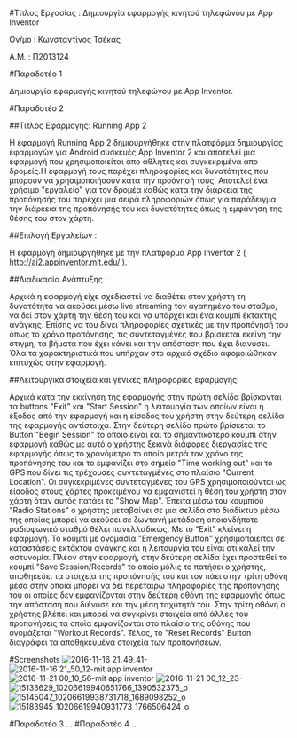 #Τίτλος Εργασίας : Δημιουργία εφαρμογής κινητού τηλεφώνου με App Inventor

Ον/μο : Κωνσταντίνος Τσέκας

A.M. : Π2013124

#Παραδοτέο 1

Δημιουργία εφαρμογής κινητού τηλεφώνου με App Inventor.

#Παραδοτέο 2

##Τίτλος Εφαρμογής: Running App 2

Η εφαρμογή Running App 2 δημιουργήθηκε στην πλατφόρμα δημιουργίας εφαρμογών για Android συσκευές App Inventor 2 και αποτελεί μια εφαρμογή που χρησιμοποιείται απο αθλητές και συγκεκριμένα απο δρομείς.Η εφαρμογή τους παρέχει πληροφορίες και δυνατότητες που μπορούν να χρησιμοποιήσουν κατα την προόνησή τους. Αποτελεί ένα χρήσιμο "εργαλείο" για τον δρομέα καθώς κατα την διάρκεια της προπόνησής του παρέχει μια σειρά πληροφοριών όπως για παράδειγμα την διάρκεια της προπόνησής του και δυνατότητες όπως η εμφάνηση της θέσης του στον χάρτη.


##Επιλογή Εργαλείων : 

Η εφαρμογή δημιουργήθηκε με την πλατφόρμα App Inventor 2 ( http://ai2.appinventor.mit.edu/ ).

##Διαδικασία Ανάπτυξης :

Αρχικά η εφαρμογή είχε σχεδιαστεί να διαθέτει στον χρήστη τη δυνατότητα να ακούσει μέσω live streaming τον αγαπημένο του σταθμο, να δεί στον χάρτη την θέση του και να υπάρχει και ένα κουμπί έκτακτης ανάγκης. Επίσης να του δίνει πληροφορίες σχετικές με την προπόνησή του όπως το χρόνο προπόνησης, τις συντεταγμένες που βρίσκεται εκείνη την στιγμη, τα βήματα που έχει κάνει και την απόσταση που έχει διανύσει. Όλα τα χαρακτηριστικά που υπήρχαν στο αρχικό σχέδιο αφομοιώθηκαν επιτυχώς στην εφαρμογή.


##Λειτουργικά στοιχεία και γενικές πληροφορίες εφαρμογής:

Αρχικά κατα την εκκίνηση της εφαρμογής στην πρώτη σελίδα βρίσκονται τα buttons "Exit" και "Start Session" η λειτουργία των οποίων είναι η έξοδος από την εφαρμογή και η είσοδος του χρήστη στην δεύτερη σελίδα της εφαρμογής αντίστοιχα.
Στην δεύτερη σελίδα πρώτο βρίσκεται το Button "Begin Session" το οποίο είναι και το σημαντικότερο κουμπί στην εφαρμογή καθώς με αυτό ο χρήστης ξεκινά διάφορες διεργασίες της εφαρμογής όπως το χρονόμετρο το οποίο μετρά τον χρόνο της προπόνησης του και το εμφανίζει στο σημείο "Time working out"  και το GPS που δίνει τις τρέχουσες συντεταγμένες στο πλαίσιο "Current Location". Οι συγκεκριμένες συντεταγμένες του GPS χρησιμοποιούνται ως είσοδος στους χάρτες προκειμένου να εμφανιστεί η θέση του χρήστη στον χάρτη όταν αυτός πατάει το "Show Map".
Έπειτα μέσω του κουμπιού "Radio Stations" ο χρήστης μεταβαίνει σε μια σελίδα στο διαδίκτυο μέσω της οποίας μπορεί να ακούσει σε ζωντανή μετάδoση οποιονδήποτε ραδιοφωνικό σταθμό θέλει πανελλαδικώς. Με το "Exit" κλείνει η εφαρμογή.
Το κουμπί με ονομασία "Emergency Button" χρησιμοποιείται σε καταστάσεις εκτάκτου ανάγκης και η λειτουργία του είναι οτι καλεί την αστυνομία. Πλέον στην εφαρμογή, στην δεύτερη σελίδα έχει προστεθεί το κουμπί "Save Session/Records" το οποίο μόλις το πατήσει ο χρήστης, αποθηκεύει τα στοιχεία της προπόνησής του και τον πάει στην τρίτη οθόνη μέσα στην οποία μπορεί να δεί περεταίρω πληροφορίες της προπόνησής του οι οποίες δεν εμφανίζονται στην δεύτερη οθόνη της εφαρμογής όπως την απόσταση που διένυσε και την μέση ταχύτητά του. Στην τρίτη οθόνη ο χρήστης βλέπει και μπορεί να συγκρίνει στοιχεία από άλλες του προπονήσεις τα οποία εμφανίζονται στο πλαίσιο της οθόνης που ονομάζεται "Workout Records". Τέλος, τo "Reset Records" Button διαγράφει τα αποθηκευμένα στοιχεία των προπονήσεων.



#Screenshots
![2016-11-16 21_49_41-](https://cloud.githubusercontent.com/assets/17496439/20363180/f42fa0c4-ac46-11e6-97dc-89167fe98044.jpg)
![2016-11-16 21_50_12-mit app inventor](https://cloud.githubusercontent.com/assets/17496439/20363183/f9799a6c-ac46-11e6-913d-3297ae61385b.jpg)
![2016-11-21 00_10_56-mit app inventor](https://cloud.githubusercontent.com/assets/17496439/20466754/7ad943ae-af81-11e6-9bf4-b72f49499f09.jpg)
![2016-11-21 00_12_23-](https://cloud.githubusercontent.com/assets/17496439/20466758/7deff948-af81-11e6-8c41-361d2ebb7408.jpg)
![15133629_10206619940651766_1390532375_o](https://cloud.githubusercontent.com/assets/17496439/20466759/7e9ee0ca-af81-11e6-8b44-43ba44d690f3.png)
![15145047_10206619938731718_1689098252_o](https://cloud.githubusercontent.com/assets/17496439/20466776/1f8afb36-af82-11e6-8a45-89cafe0b1e50.png)
![15183945_10206619940931773_1766506424_o](https://cloud.githubusercontent.com/assets/17496439/20466777/20c39972-af82-11e6-94f5-9282da2c49d5.png)

#Παραδοτέο 3 
...
#Παραδοτέο 4
...
